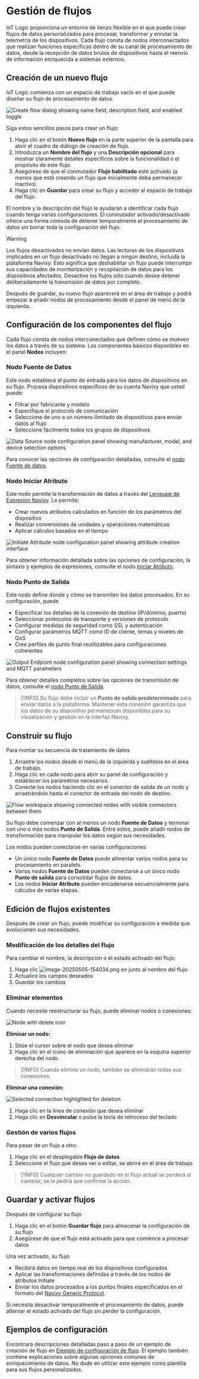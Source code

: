 # Gestión de flujos

IoT Logic proporciona un entorno de lienzo flexible en el que puede crear flujos de datos personalizados para procesar, transformar y enrutar la telemetría de los dispositivos. Cada flujo consta de nodos interconectados que realizan funciones específicas dentro de su canal de procesamiento de datos, desde la recepción de datos brutos de dispositivos hasta el reenvío de información enriquecida a sistemas externos.

## Creación de un nuevo flujo

IoT Logic comienza con un espacio de trabajo vacío en el que puede diseñar su flujo de procesamiento de datos.

![Create flow dialog showing name field, description field, and enabled toggle](attachments/image-20250403-155742.png)

Siga estos sencillos pasos para crear un flujo:

1. Haga clic en el botón **Nuevo flujo** en la parte superior de la pantalla para abrir el cuadro de diálogo de creación de flujo.
2. Introduzca un **Nombre del flujo** y una **Descripción opcional** para mostrar claramente detalles específicos sobre la funcionalidad o el propósito de este flujo.
3. Asegúrese de que el conmutador **Flujo habilitado** esté activado (a menos que esté creando un flujo que inicialmente deba permanecer inactivo).
4. Haga clic en **Guardar** para crear su flujo y acceder al espacio de trabajo del flujo.

El nombre y la descripción del flujo le ayudarán a identificar cada flujo cuando tenga varias configuraciones. El conmutador activado/desactivado ofrece una forma cómoda de detener temporalmente el procesamiento de datos sin borrar toda la configuración del flujo.

> [!WARNING]
> Los flujos desactivados no envían datos. Las lecturas de los dispositivos implicados en un flujo desactivado no llegan a ningún destino, incluida la plataforma Navixy. Esto significa que deshabilitar un flujo puede interrumpir sus capacidades de monitorización y recopilación de datos para los dispositivos afectados. Desactive los flujos sólo cuando desee detener deliberadamente la transmisión de datos por completo.

Después de guardar, su nuevo flujo aparecerá en el área de trabajo y podrá empezar a añadir nodos de procesamiento desde el panel de menú de la izquierda.

## Configuración de los componentes del flujo

Cada flujo consta de nodos interconectados que definen cómo se mueven los datos a través de su sistema. Los componentes básicos disponibles en el panel **Nodos** incluyen:

### Nodo Fuente de Datos

Este nodo establece el punto de entrada para los datos de dispositivos en su flujo. Procesa dispositivos específicos de su cuenta Navixy que usted puede:

- Filtrar por fabricante y modelo
- Especifique el protocolo de comunicación
- Seleccione de uno a un número ilimitado de dispositivos para enviar datos al flujo
- Seleccione fácilmente todos los grupos de dispositivos

![Data Source node configuration panel showing manufacturer, model, and device selection options](attachments/image-20250403-160159.png)

Para conocer las opciones de configuración detalladas, consulte el [nodo Fuente de datos](https://squaregps.atlassian.net/wiki/spaces/UDOCES/pages/3232334220/Data+Source+node?atlOrigin=eyJpIjoiYWNjOWE2MWJiYWM4NDY5MjkyM2QxYWU3OGE4ZjIyM2MiLCJwIjoiYyJ9).

### Nodo Iniciar Atributo

Este nodo permite la transformación de datos a través del [Lenguaje de Expresión Navixy](https://squaregps.atlassian.net/wiki/spaces/NAV/pages/3107553932/Navixy+IoT+Logic+Expression+Language?atlOrigin=eyJpIjoiNzgwZGYwNGRhMmJkNDgyM2I5Mzk4ZTYzNGE4NzdmZDkiLCJwIjoiYyJ9). Le permite:

- Crear nuevos atributos calculados en función de los parámetros del dispositivo
- Realizar conversiones de unidades y operaciones matemáticas
- Aplicar cálculos basados en el tiempo

![Initiate Attribute node configuration panel showing attribute creation interface](attachments/image-20250403-160516.png)

Para obtener información detallada sobre las opciones de configuración, la sintaxis y ejemplos de expresiones, consulte el nodo [Iniciar Atributo](https://squaregps.atlassian.net/wiki/spaces/UDOCES/pages/3232334272/Initiate+Attribute+node?atlOrigin=eyJpIjoiN2E0OGI2YzMyZGQ5NDg5NGJiNTVmMzA1ZmE2MGU0NWMiLCJwIjoiYyJ9).

### Nodo Punto de Salida

Este nodo define dónde y cómo se transmiten los datos procesados. En su configuración, puede

- Especificar los detalles de la conexión de destino (IP/dominio, puerto)
- Seleccionar protocolos de transporte y versiones de protocolo
- Configurar medidas de seguridad como SSL y autenticación
- Configurar parámetros MQTT como ID de cliente, temas y niveles de QoS
- Cree perfiles de punto final reutilizables para configuraciones coherentes

![Output Endpoint node configuration panel showing connection settings and MQTT parameters](attachments/image-20250403-160749.png)

Para obtener detalles completos sobre las opciones de transmisión de datos, consulte el [nodo Punto de Salida](https://squaregps.atlassian.net/wiki/spaces/UDOCES/pages/3232334428/Output+Endpoint+node?atlOrigin=eyJpIjoiNDMyNjc1OTQ0ZjYyNDBkNjk3MWEwNjQ1N2MzOTEyZmYiLCJwIjoiYyJ9).

> [!INFO]
> Su flujo debe incluir un **Punto de** **salida predeterminado** para enviar datos a la plataforma. Mantener esta conexión garantiza que los datos de su dispositivo permanezcan disponibles para su visualización y gestión en la interfaz Navixy.

## Construir su flujo

Para montar su secuencia de tratamiento de datos

1. Arrastre los nodos desde el menú de la izquierda y suéltelos en el área de trabajo.
2. Haga clic en cada nodo para abrir su panel de configuración y establecer los parámetros necesarios.
3. Conecte los nodos haciendo clic en el conector de salida de un nodo y arrastrándolo hasta el conector de entrada del nodo de destino.

![Flow workspace showing connected nodes with visible connectors between them](attachments/image-20250403-161201.png)

Su flujo debe comenzar con al menos un nodo **Fuente de Datos** y terminar con uno o más nodos **Punto de Salida**. Entre estos, puede añadir nodos de transformación para manipular los datos según sus necesidades.

Los nodos pueden conectarse en varias configuraciones:

- Un único nodo **Fuente de Datos** puede alimentar varios nodos para su procesamiento en paralelo.
- Varios nodos **Fuente de Datos** pueden conectarse a un único nodo **Punto de salida** para consolidar flujos de datos.
- Los nodos **Iniciar Atributo** pueden encadenarse secuencialmente para cálculos de varias etapas.

## Edición de flujos existentes

Después de crear un flujo, puede modificar su configuración a medida que evolucionen sus necesidades.

### Modificación de los detalles del flujo

Para cambiar el nombre, la descripción o el estado activado del flujo:

1. Haga clic ![image-20250505-154034.png](attachments/image-20250505-154034.png)
 en junto al nombre del flujo
2. Actualice los campos deseados
3. Guardar los cambios

### Eliminar elementos

Cuando necesite reestructurar su flujo, puede eliminar nodos o conexiones:

![Node with delete icon](attachments/image-20250403-161554.png)

**Eliminar un nodo:**

1. Sitúe el cursor sobre el nodo que desea eliminar
2. Haga clic en el icono de eliminación que aparece en la esquina superior derecha del nodo

> [!INFO]
> Cuando elimine un nodo, también se eliminarán todas sus conexiones.

**Eliminar una conexión:**

![Selected connection highlighted for deletion](attachments/image-20250403-161949.png)

1. Haga clic en la línea de conexión que desea eliminar
2. Haga clic en **Desvincular** o pulse la tecla de retroceso del teclado

### Gestión de varios flujos

Para pasar de un flujo a otro:

1. Haga clic en el desplegable **Flujo de datos**
2. Seleccione el flujo que desea ver o editar, se abrirá en el área de trabajo

> [!INFO]
> Cualquier cambio no guardado en el flujo actual se perderá al cambiar, se le pedirá que confirme la acción.

## Guardar y activar flujos

Después de configurar su flujo

1. Haga clic en el botón **Guardar flujo** para almacenar la configuración de su flujo
2. Asegúrese de que el flujo está activado para que comience a procesar datos

Una vez activado, su flujo

- Recibirá datos en tiempo real de los dispositivos configurados
- Aplicar las transformaciones definidas a través de los nodos de atributos Initiate
- Enviar los datos procesados a los puntos finales especificados en el formato del [Navixy Generic Protocol](https://squaregps.atlassian.net/wiki/spaces/NAV/pages/3107553589/Navixy+Generic+Protocol?atlOrigin=eyJpIjoiYzQyMzE5YjBlYTgzNDVkNGEyNmRmNTU4Mjk3ZTljYTkiLCJwIjoiYyJ9).

Si necesita desactivar temporalmente el procesamiento de datos, puede alternar el estado activado del flujo sin perder la configuración.

## Ejemplos de configuración

Encontrará descripciones detalladas paso a paso de un ejemplo de creación de flujo en [Ejemplo de configuración de flujo](https://squaregps.atlassian.net/wiki/spaces/UDOCES/pages/3232334496/Flow+configuration+example?atlOrigin=eyJpIjoiZjA4NGFmOWU2MjEzNDgzN2E0YjRkOGMyMmRmMzRmZjUiLCJwIjoiYyJ9). El ejemplo también contiene explicaciones sobre algunas opciones comunes de enriquecimiento de datos. No dude en utilizar este ejemplo como plantilla para sus flujos personalizados.
